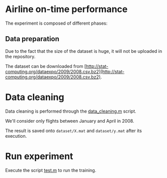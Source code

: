 # Airline on-time performance

The experiment is composed of different phases:

## Data preparation

Due to the fact that the size of the dataset is huge, it will not be uploaded in the repository.

The dataset can be downloaded from [http://stat-computing.org/dataexpo/2009/2008.csv.bz2](http://stat-computing.org/dataexpo/2009/2008.csv.bz2).

# Data cleaning

Data cleaning is performed through the [data_cleaning.m](data_cleaning.m) script.

We'll consider only flights between January and April in 2008.

The result is saved onto `dataset/X.mat` and `dataset/y.mat` after its execution.

# Run experiment

Execute the script [test.m](test.m) to run the training.
